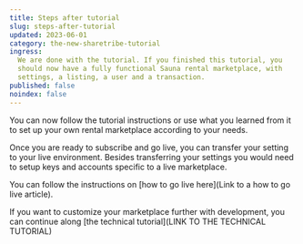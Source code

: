 ```yaml
---
title: Steps after tutorial
slug: steps-after-tutorial
updated: 2023-06-01
category: the-new-sharetribe-tutorial
ingress:
  We are done with the tutorial. If you finished this tutorial, you
  should now have a fully functional Sauna rental marketplace, with
  settings, a listing, a user and a transaction.
published: false
noindex: false
---
```


You can now follow the tutorial instructions or use what you learned
from it to set up your own rental marketplace according to your needs.

Once you are ready to subscribe and go live, you can transfer your
setting to your live environment. Besides transferring your settings you
would need to setup keys and accounts specific to a live marketplace.

You can follow the instructions on [how to go live here](Link to a how
to go live article).

If you want to customize your marketplace further with development, you
can continue along [the technical tutorial](LINK TO THE TECHNICAL
TUTORIAL)

